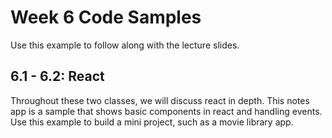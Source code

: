 # Week 6 Code Samples

Use this example to follow along with the lecture slides.

## 6.1 - 6.2: React

Throughout these two classes, we will discuss react in depth. This notes app is a sample that shows basic components in react and handling events. Use this example to build a mini project, such as a movie library app.